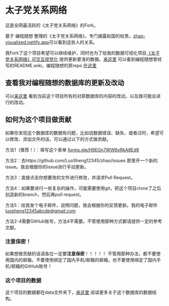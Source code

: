 # 太子党关系网络
这是全网最活跃的《太子党关系网络》的Fork。

基于 编程随想 整理的《太子党关系网络》，专门揭露赵国的权贵。[zhao-visualized.netlify.app](https://zhao-visualized.netlify.app)可以看到这些人的关系。

我Fork了这个项目希望可以继续维护，同时也为了给我的数据可视化项目[《太子党关系网络》可交互视觉化](https://github.com/LuoSheng12345/zhao-visualized) 提供更新更准的数据。[来这里](https://github.com/LuoSheng12345/zhao/blob/master/OLD_README.wiki) 可以看到编程随想曾经写的README.wiki，编程随想的原repo [在这里](https://github.com/programthink/zhao)

## 查看我对编程随想的数据库的更新及改动
可以[来这里](https://github.com/LuoSheng12345/zhao/projects/2) 看到当前这个项目所有的对原数据库的内容的改动，以及我可能会进行的改动。

## 如何为这个项目做贡献
如果你发现这个数据库的数据有问题，比如说数据错误、缺失、或者过时，希望可以修改、添加文件的话，可以通过以下的方式做贡献。

方法1（推荐！）：填写这个表单 [forms.gle/H9EGn7WW6xRkA8Ed9](https://forms.gle/H9EGn7WW6xRkA8Ed9)

方法2：去https://github.com/LuoSheng12345/zhao/issues 那里开一个新的issue。我会根据你的issue进行手动更新。

方法3：直接点击你想要改的文件进行修改，并请求Pull Request。

方法4：如果要进行一些复杂的操作，可能需要使用git，把这个项目clone了之后创造新的branch，然后再pull request。

方法5：给我发个电子邮件，说明问题，我会根据你的反馈更新。我的电子邮件[luosheng12345abcde@gmail.com](mailto:luosheng12345abcde@gmail.com)

方法2-4需要GitHub账号，方法4不需要。不管使用那种方式都请提供一定的参考文献。

### 注意保密！
如果想做贡献的话请各位一定要**注意保密**！！！！！ 不管用那种办法，都不要使用国内的邮箱，不要使用绑定了国内手机/邮箱的邮箱，也不要使用绑定了国内手机/邮箱的GitHub账号！

### 这个项目的数据
这个项目的数据都在data文件夹下，[来这里](https://github.com/LuoSheng12345/zhao/blob/master/data/README.md) 阅读更多关于这个数据库的数据结构。
